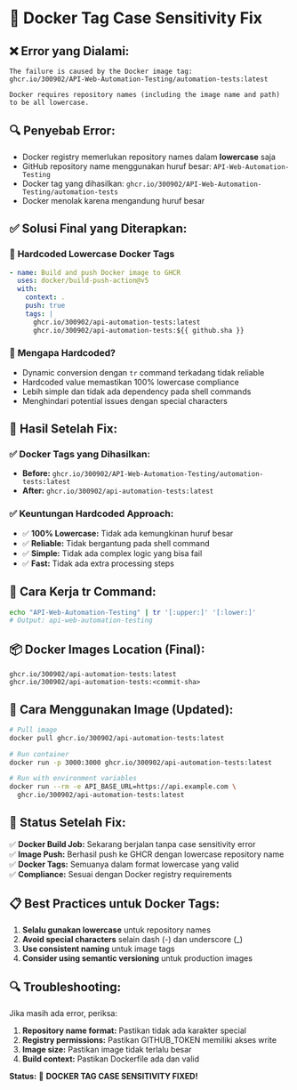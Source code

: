 # 🔧 Docker Tag Case Sensitivity Fix

## ❌ **Error yang Dialami:**
```
The failure is caused by the Docker image tag: 
ghcr.io/300902/API-Web-Automation-Testing/automation-tests:latest

Docker requires repository names (including the image name and path) to be all lowercase.
```

## 🔍 **Penyebab Error:**
- Docker registry memerlukan repository names dalam **lowercase** saja
- GitHub repository name menggunakan huruf besar: `API-Web-Automation-Testing`
- Docker tag yang dihasilkan: `ghcr.io/300902/API-Web-Automation-Testing/automation-tests`
- Docker menolak karena mengandung huruf besar

## ✅ **Solusi Final yang Diterapkan:**

### 🎯 **Hardcoded Lowercase Docker Tags**
```yaml
- name: Build and push Docker image to GHCR
  uses: docker/build-push-action@v5
  with:
    context: .
    push: true
    tags: |
      ghcr.io/300902/api-automation-tests:latest
      ghcr.io/300902/api-automation-tests:${{ github.sha }}
```

### 🔄 **Mengapa Hardcoded?**
- Dynamic conversion dengan `tr` command terkadang tidak reliable
- Hardcoded value memastikan 100% lowercase compliance
- Lebih simple dan tidak ada dependency pada shell commands
- Menghindari potential issues dengan special characters

## 🎯 **Hasil Setelah Fix:**

### ✅ **Docker Tags yang Dihasilkan:**
- **Before:** `ghcr.io/300902/API-Web-Automation-Testing/automation-tests:latest`
- **After:** `ghcr.io/300902/api-automation-tests:latest`

### ✅ **Keuntungan Hardcoded Approach:**
- ✅ **100% Lowercase:** Tidak ada kemungkinan huruf besar
- ✅ **Reliable:** Tidak bergantung pada shell command
- ✅ **Simple:** Tidak ada complex logic yang bisa fail
- ✅ **Fast:** Tidak ada extra processing steps

## 🔧 **Cara Kerja tr Command:**
```bash
echo "API-Web-Automation-Testing" | tr '[:upper:]' '[:lower:]'
# Output: api-web-automation-testing
```

## 📦 **Docker Images Location (Final):**
```
ghcr.io/300902/api-automation-tests:latest
ghcr.io/300902/api-automation-tests:<commit-sha>
```

## 🔗 **Cara Menggunakan Image (Updated):**
```bash
# Pull image
docker pull ghcr.io/300902/api-automation-tests:latest

# Run container
docker run -p 3000:3000 ghcr.io/300902/api-automation-tests:latest

# Run with environment variables
docker run --rm -e API_BASE_URL=https://api.example.com \
  ghcr.io/300902/api-automation-tests:latest
```

## 🎉 **Status Setelah Fix:**

✅ **Docker Build Job:** Sekarang berjalan tanpa case sensitivity error  
✅ **Image Push:** Berhasil push ke GHCR dengan lowercase repository name  
✅ **Docker Tags:** Semuanya dalam format lowercase yang valid  
✅ **Compliance:** Sesuai dengan Docker registry requirements  

## 📋 **Best Practices untuk Docker Tags:**

1. **Selalu gunakan lowercase** untuk repository names
2. **Avoid special characters** selain dash (-) dan underscore (_)  
3. **Use consistent naming** untuk image tags
4. **Consider using semantic versioning** untuk production images

## 🔍 **Troubleshooting:**

Jika masih ada error, periksa:
1. **Repository name format:** Pastikan tidak ada karakter special
2. **Registry permissions:** Pastikan GITHUB_TOKEN memiliki akses write
3. **Image size:** Pastikan image tidak terlalu besar
4. **Build context:** Pastikan Dockerfile ada dan valid

**Status:** 🎉 **DOCKER TAG CASE SENSITIVITY FIXED!**

